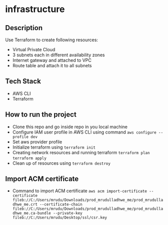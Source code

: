 # infrastructure

## Description
Use Terraform to create following resources:
 - Virtual Private Cloud
 - 3 subnets each in different availability zones
 - Internet gateway and attached to VPC
 - Route table and attach it to all subnets
## Tech Stack
- AWS CLI
- Terraform

## How to run the project
- Clone this repo and go inside repo in you local machine
- Configure IAM user profile in AWS CLI using command
  `aws configure --profile dev`
- Set aws provider profile
- Initialize terraform using
  `terraform init`
- Creating network resources and running terraform
  `terraform plan`
  `terraform apply`
- Clean up of resources using
  `terraform destroy`

## Import ACM certificate
- Command to import ACM certificate
`aws acm import-certificate --certificate fileb://C:/Users/mrudu/Downloads/prod_mrudulladhwe_me/prod_mrudulladhwe_me.crt --certificate-chain fileb://C:/Users/mrudu/Downloads/prod_mrudulladhwe_me/prod_mrudulladhwe_me.ca-bundle --private-key fileb://C:/Users/mrudu/Desktop/ssl/csr.key`



